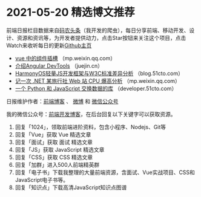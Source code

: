# 2021-05-20 精选博文推荐

前端日报栏目数据来自[码农头条](http://hao.caibaojian.com.cn/)（我开发的爬虫），每日分享前端、移动开发、设计、资源和资讯等，为开发者提供动力，点击Star按钮来关注这个项目，点击Watch来收听每日的更新[Github主页](https://github.com/kujian/frontendDaily)
* [vue 中的组件插槽](https://mp.weixin.qq.com/s?__biz=MzI3NzIzMDY0NA==&mid=2247501917&idx=1&sn=a145a87a0f215530f46f4f22f7597d58) （mp.weixin.qq.com）
* [介绍Angular DevTools](https://juejin.cn/post/6963931876218109989) （juejin.cn）
* [HarmonyOS轻量JS开发框架与W3C标准差异分析](https://blog.51cto.com/u_14901125/2786399) （blog.51cto.com）
* [记一次 .NET 某旅行社 Web 站 CPU 爆高分析](https://mp.weixin.qq.com/s/gyTL_YVyinHgSCyH99zmaw) （mp.weixin.qq.com）
* [一个 Python 和 JavaScript 交换数据的库](https://developer.51cto.com/art/202105/663100.htm) （developer.51cto.com）

日报维护作者：[前端博客](http://caibaojian.com.cn/) 、 [微博](http://weibo.com/kujian) 和 [微信公众号](https://open.weixin.qq.com/qr/code?username=caibaojian_com)

我的微信公众号：[前端开发博客](https://open.weixin.qq.com/qr/code?username=caibaojian_com)，在后台回复以下关键字可以获取资源。

1. 回复「1024」，领取前端进阶资料，包含小程序、Nodejs、Git等
2. 回复「Vue」获取 Vue 精选文章
3. 回复「面试」获取 面试 精选文章
4. 回复「JS」获取 JavaScript 精选文章
5. 回复「CSS」获取 CSS 精选文章
6. 回复「加群」进入500人前端精英群
7. 回复「电子书」下载我整理的大量前端资源，含面试、Vue实战项目、CSS和JavaScript电子书等。
8. 回复「知识点」下载高清JavaScript知识点图谱